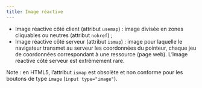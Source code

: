 ```yaml
---
title: Image réactive
---
```


- Image réactive côté client (attribut `usemap`) : image divisée en zones cliquables ou neutres (attribut `nohref`) ;
- Image réactive côté serveur (attribut `ismap`) : image pour laquelle le navigateur transmet au serveur les coordonnées du pointeur, chaque jeu de coordonnées correspondant à une ressource (page web). L’image réactive côté serveur est extrêmement rare.

Note : en HTML5, l’attribut `ismap` est obsolète et non conforme pour les
boutons de type `image` (`input type="image"`).
